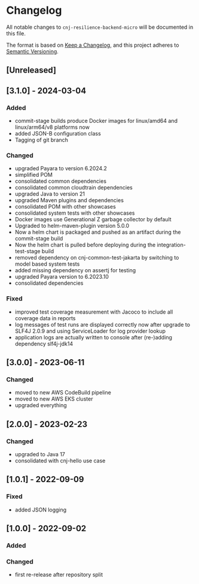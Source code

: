 # Changelog
All notable changes to `cnj-resilience-backend-micro` will be documented in this file.

The format is based on [Keep a Changelog](https://keepachangelog.com/en/1.0.0/),
and this project adheres to [Semantic Versioning](https://semver.org/spec/v2.0.0.html).

## [Unreleased]

## [3.1.0] - 2024-03-04
### Added
- commit-stage builds produce Docker images for linux/amd64 and linux/arm64/v8 platforms now
- added JSON-B configuration class
- Tagging of git branch
### Changed
- upgraded Payara to version 6.2024.2
- simplified POM
- consolidated common dependencies
- consolidated common cloudtrain dependencies
- upgraded Java to version 21
- upgraded Maven plugins and dependencies
- consolidated POM with other showcases
- consolidated system tests with other showcases
- Docker images use Generational Z garbage collector by default
- Upgraded to helm-maven-plugin version 5.0.0
- Now a helm chart is packaged and pushed as an artifact during the commit-stage build
- Now the helm chart is pulled before deploying during the integration-test-stage build
- removed dependency on cnj-common-test-jakarta by switching to model based system tests
- added missing dependency on assertj for testing
- upgraded Payara version to 6.2023.10
- consolidated dependencies
### Fixed
- improved test coverage measurement with Jacoco to include all coverage data in reports
- log messages of test runs are displayed correctly now after upgrade to SLF4J 2.0.9 and using ServiceLoader for log provider lookup
- application logs are actually written to console after (re-)adding dependency slf4j-jdk14

## [3.0.0] - 2023-06-11
### Changed
- moved to new AWS CodeBuild pipeline
- moved to new AWS EKS cluster
- upgraded everything

## [2.0.0] - 2023-02-23
### Changed
- upgraded to Java 17
- consolidated with cnj-hello use case

## [1.0.1] - 2022-09-09
### Fixed
- added JSON logging

## [1.0.0] - 2022-09-02
### Added
### Changed
- first re-release after repository split
